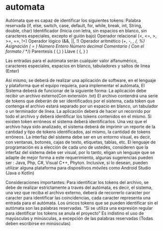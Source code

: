# automata
Autómata que es capaz de identificar los siguientes tokens:
        Palabra reservada (if, else, switch, case, default, for, while, break, int, String, double, char)
        Identificador (Inicia con letra, sin espacios en blanco, sin caracteres especiales, excepto el guión bajo)
        Operador relacional (<, <=, >, >=, ==, !=)
        Operador lógico (&&, ||, !)
        Operador aritmético (+, -, *, /, %)
        Asignación ( = )
        Número Entero
        Número decimal
        Comentario ( Con el formato /* */)
        Parentesis ( (,) )
        Llave ( {, } )
        
Las entradas para el autómata serán cualquier valor alfanumérico, caracteres especiales, espacios en blanco,
tabuladores y saltos de linea (Enter)

Así mismo, se deberá de realizar una aplicación de software, en el lenguaje y plataforma que el equipo requiera,
para implementar el autómata, El Sistema deberá de funcionar de la siguiente forma:
 La aplicación debe recibir un archivo externo(Con extensión .txt)
 El archivo contendrá una serie de tokens que deberán de ser identificados por el sistema, cada token que
contenga el archivo estará separado por un espacio en blanco, un tabulador o un terminador de línea.
 La aplicación deberá de hacer un recorrido por todo el archivo y deberá identificar los tokens contenidos
en el mismo. Si existen token erróneos el sistema deberá identificarlos.
 Una vez que el archivo haya sido analizado, el sistema deberá de imprimir un reporte de la cantidad y tipo
de tokens identificados, así mismo, la cantidad de tokens erróneos.
 La interfaz del sistema debe ser en un entorno visual, es decir, con ventanas, botones, cajas de texto,
etiquetas, tablas, etc.
 El lenguaje de programación es a elección de cada uno de ustedes, consideren que la interfaz del sistema
debe ser visual, por lo tanto, eligan un lenguaje que se adapte de mejor forma a este requerimiento,
algunas sugerencias pueden ser : Java, Php, C#, Visual C++, Phyton. Inclusive, si lo desean, pueden utilizar
alguna plataforma para dispositivos móviles como Android Studio (Java o Kotlin)

Consideraciones importantes:
Para identificar los tokens del archivo, se debe de realizar estrictamente a través del autómata, es decir, el sistema,
una vez que reciba el archivo externo, deberá de recorrerlo caracter por caracter para identificar las coincidencias,
cada caracter representa una entrada para el autómata.
Los únicos tokens que se pueden identificar sin el autómata son las palabras reservadas.
“Si se utiliza una expresión regular para identificar los tokens se anula el proyecto”
Es indistino el uso de mayúsculas y minúsculas, a excepción de las palabras reservadas (Todas deben escribirse en
minúsculas)
